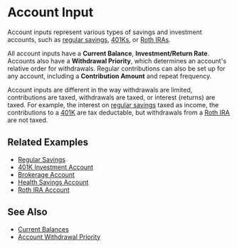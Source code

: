 # Account Input

Account inputs represent various types of savings and investment accounts,
such as [regular savings][1], [401Ks][2], or [Roth IRAs][5].

All account inputs have a __Current Balance__, 
__Investment/Return Rate__. Accounts also have a __Withdrawal Priority__, which 
determines an account's relative order for withdrawals. Regular 
contributions can also be set up for any account, including a 
__Contribution Amount__ and repeat frequency.

Account inputs are different in the way withdrawals are limited, contributions are taxed, 
withdrawals are taxed, or interest (returns) are taxed. For example, the interest on [regular savings][1]
taxed as income, the contributions to a [401K][2] are tax deductable, but withdrawals from a [Roth IRA][5]
are not taxed. 

## Related Examples

* [Regular Savings][1]
* [401K Investment Account][2]
* [Brokerage Account][3]
* [Health Savings Account][4]
* [Roth IRA Account][5]

## See Also

* [Current Balances][6]
* [Account Withdrawal Priority][7]


[1]:recipeRegularSavings.html
[2]:recipeInvestment401K.html
[3]:recipeInvestmentBrokerage.html
[4]:recipeHSA.html
[5]:recipeInvestmentRothIRA.html
[6]:currentBalances.html
[7]:accountWithdrawalPriority.html